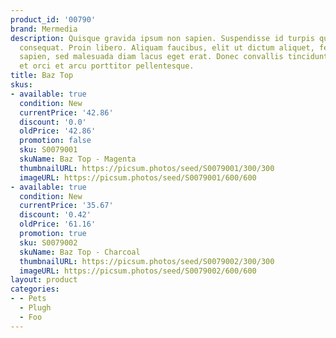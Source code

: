 ```yaml
---
product_id: '00790'
brand: Mermedia
description: Quisque gravida ipsum non sapien. Suspendisse id turpis quis orci euismod
  consequat. Proin libero. Aliquam faucibus, elit ut dictum aliquet, felis nisl adipiscing
  sapien, sed malesuada diam lacus eget erat. Donec convallis tincidunt urna.Suspendisse
  et orci et arcu porttitor pellentesque.
title: Baz Top
skus:
- available: true
  condition: New
  currentPrice: '42.86'
  discount: '0.0'
  oldPrice: '42.86'
  promotion: false
  sku: S0079001
  skuName: Baz Top - Magenta
  thumbnailURL: https://picsum.photos/seed/S0079001/300/300
  imageURL: https://picsum.photos/seed/S0079001/600/600
- available: true
  condition: New
  currentPrice: '35.67'
  discount: '0.42'
  oldPrice: '61.16'
  promotion: true
  sku: S0079002
  skuName: Baz Top - Charcoal
  thumbnailURL: https://picsum.photos/seed/S0079002/300/300
  imageURL: https://picsum.photos/seed/S0079002/600/600
layout: product
categories:
- - Pets
  - Plugh
  - Foo
---
```

